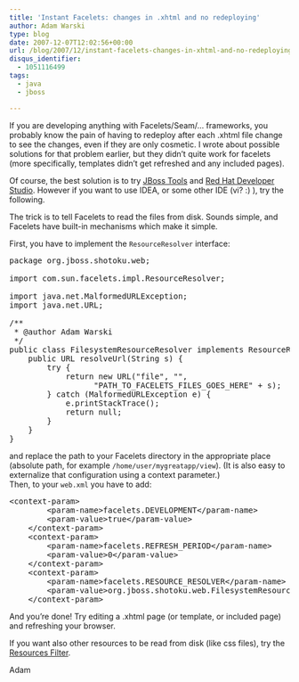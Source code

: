 ```yaml
---
title: 'Instant Facelets: changes in .xhtml and no redeploying'
author: Adam Warski
type: blog
date: 2007-12-07T12:02:56+00:00
url: /blog/2007/12/instant-facelets-changes-in-xhtml-and-no-redeploying/
disqus_identifier:
  - 1051116499
tags:
  - java
  - jboss

---
```

If you are developing anything with Facelets/Seam/&#8230; frameworks, you probably know the pain of having to redeploy after each .xhtml file change to see the changes, even if they are only cosmetic. I wrote about possible solutions for that problem earlier, but they didn&#8217;t quite work for facelets (more specifically, templates didn&#8217;t get refreshed and any included pages).

Of course, the best solution is to try [JBoss Tools][1] and [Red Hat Developer Studio][2]. However if you want to use IDEA, or some other IDE (vi? :) ), try the following.

The trick is to tell Facelets to read the files from disk. Sounds simple, and Facelets have built-in mechanisms which make it simple.

First, you have to implement the `ResourceResolver` interface:

<pre>package org.jboss.shotoku.web;

import com.sun.facelets.impl.ResourceResolver;

import java.net.MalformedURLException;
import java.net.URL;

/**
 * @author Adam Warski
 */
public class FilesystemResourceResolver implements ResourceResolver {
    public URL resolveUrl(String s) {
        try {
            return new URL("file", "",
                  "PATH_TO_FACELETS_FILES_GOES_HERE" + s);
        } catch (MalformedURLException e) {
            e.printStackTrace();
            return null;
        }
    }
}</pre>

and replace the path to your Facelets directory in the appropriate place (absolute path, for example `/home/user/mygreatapp/view`). (It is also easy to externalize that configuration using a context parameter.)  
Then, to your `web.xml` you have to add:

<pre>&lt;context-param&gt;
        &lt;param-name&gt;facelets.DEVELOPMENT&lt;/param-name&gt;
        &lt;param-value&gt;true&lt;/param-value&gt;
    &lt;/context-param&gt;
    &lt;context-param&gt;
        &lt;param-name&gt;facelets.REFRESH_PERIOD&lt;/param-name&gt;
        &lt;param-value&gt;0&lt;/param-value&gt;
    &lt;/context-param&gt;
    &lt;context-param&gt;
        &lt;param-name&gt;facelets.RESOURCE_RESOLVER&lt;/param-name&gt;
        &lt;param-value&gt;org.jboss.shotoku.web.FilesystemResourceResolver&lt;/param-value&gt;
    &lt;/context-param&gt;</pre>

And you&#8217;re done! Try editing a .xhtml page (or template, or included page) and refreshing your browser.

If you want also other resources to be read from disk (like css files), try the [Resources Filter][3].

Adam

 [1]: http://labs.jboss.com/tools/
 [2]: http://labs.jboss.com/rhdevstudio/
 [3]: http://www.warski.org/blog/?p=3
